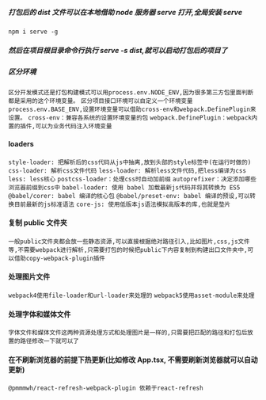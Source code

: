 ##### 打包后的 dist 文件可以在本地借助 node 服务器 serve 打开,全局安装 serve

`npm i serve -g`

##### 然后在项目根目录命令行执行 serve -s dist,就可以启动打包后的项目了

##### 区分环境

`区分开发模式还是打包构建模式可以用process.env.NODE_ENV,因为很多第三方包里面判断都是采用的这个环境变量。`
`区分项目接口环境可以自定义一个环境变量process.env.BASE_ENV,设置环境变量可以借助cross-env和webpack.DefinePlugin来设置。`
`cross-env：兼容各系统的设置环境变量的包`
`webpack.DefinePlugin：webpack内置的插件,可以为业务代码注入环境变量`

#### loaders

`style-loader: 把解析后的css代码从js中抽离,放到头部的style标签中(在运行时做的)`
`css-loader: 解析css文件代码`
`less-loader: 解析less文件代码,把less编译为css`
`less: less核心`
`postcss-loader：处理css时自动加前缀`
`autoprefixer：决定添加哪些浏览器前缀到css中`
`babel-loader: 使用 babel 加载最新js代码并将其转换为 ES5`
`@babel/corer: babel 编译的核心包`
`@babel/preset-env: babel 编译的预设,可以转换目前最新的js标准语法`
`core-js: 使用低版本js语法模拟高版本的库,也就是垫片`

#### 复制 public 文件夹

`一般public文件夹都会放一些静态资源,可以直接根据绝对路径引入,比如图片,css,js文件等,不需要webpack进行解析,只需要打包的时候把public下内容复制到构建出口文件夹中,可以借助copy-webpack-plugin插件`

#### 处理图片文件

`webpack4使用file-loader和url-loader来处理的`
`webpack5使用asset-module来处理`

#### 处理字体和媒体文件

`字体文件和媒体文件这两种资源处理方式和处理图片是一样的,只需要把匹配的路径和打包后放置的路径修改一下就可以了`

#### 在不刷新浏览器的前提下热更新(比如修改 App.tsx, 不需要刷新浏览器就可以自动更新)

`@pmmmwh/react-refresh-webpack-plugin 依赖于react-refresh`
